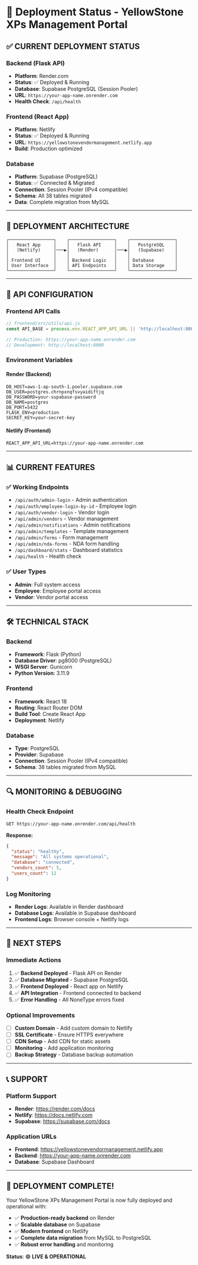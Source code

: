 # 🚀 Deployment Status - YellowStone XPs Management Portal

## ✅ **CURRENT DEPLOYMENT STATUS**

### **Backend (Flask API)**
- **Platform**: Render.com
- **Status**: ✅ Deployed & Running
- **Database**: Supabase PostgreSQL (Session Pooler)
- **URL**: `https://your-app-name.onrender.com`
- **Health Check**: `/api/health`

### **Frontend (React App)**
- **Platform**: Netlify
- **Status**: ✅ Deployed & Running
- **URL**: `https://yellowstonevendormanagement.netlify.app`
- **Build**: Production optimized

### **Database**
- **Platform**: Supabase (PostgreSQL)
- **Status**: ✅ Connected & Migrated
- **Connection**: Session Pooler (IPv4 compatible)
- **Schema**: All 38 tables migrated
- **Data**: Complete migration from MySQL

---

## 🎯 **DEPLOYMENT ARCHITECTURE**

```
┌─────────────────┐    ┌─────────────────┐    ┌─────────────────┐
│   React App     │    │   Flask API     │    │   PostgreSQL    │
│   (Netlify)     │───▶│   (Render)      │───▶│   (Supabase)    │
│                 │    │                 │    │                 │
│ Frontend UI     │    │ Backend Logic   │    │ Database        │
│ User Interface  │    │ API Endpoints   │    │ Data Storage    │
└─────────────────┘    └─────────────────┘    └─────────────────┘
```

---

## 🔧 **API CONFIGURATION**

### **Frontend API Calls**
```javascript
// frontend/src/utils/api.js
const API_BASE = process.env.REACT_APP_API_URL || 'http://localhost:8000';

// Production: https://your-app-name.onrender.com
// Development: http://localhost:8000
```

### **Environment Variables**

#### **Render (Backend)**
```
DB_HOST=aws-1-ap-south-1.pooler.supabase.com
DB_USER=postgres.chrnpxnqfsvyaidiftjq
DB_PASSWORD=your-supabase-password
DB_NAME=postgres
DB_PORT=5432
FLASK_ENV=production
SECRET_KEY=your-secret-key
```

#### **Netlify (Frontend)**
```
REACT_APP_API_URL=https://your-app-name.onrender.com
```

---

## 📊 **CURRENT FEATURES**

### **✅ Working Endpoints**
- `/api/auth/admin-login` - Admin authentication
- `/api/auth/employee-login-by-id` - Employee login
- `/api/auth/vendor-login` - Vendor login
- `/api/admin/vendors` - Vendor management
- `/api/admin/notifications` - Admin notifications
- `/api/admin/templates` - Template management
- `/api/admin/forms` - Form management
- `/api/admin/nda-forms` - NDA form handling
- `/api/dashboard/stats` - Dashboard statistics
- `/api/health` - Health check

### **✅ User Types**
- **Admin**: Full system access
- **Employee**: Employee portal access
- **Vendor**: Vendor portal access

---

## 🛠 **TECHNICAL STACK**

### **Backend**
- **Framework**: Flask (Python)
- **Database Driver**: pg8000 (PostgreSQL)
- **WSGI Server**: Gunicorn
- **Python Version**: 3.11.9

### **Frontend**
- **Framework**: React 18
- **Routing**: React Router DOM
- **Build Tool**: Create React App
- **Deployment**: Netlify

### **Database**
- **Type**: PostgreSQL
- **Provider**: Supabase
- **Connection**: Session Pooler (IPv4 compatible)
- **Schema**: 38 tables migrated from MySQL

---

## 🔍 **MONITORING & DEBUGGING**

### **Health Check Endpoint**
```bash
GET https://your-app-name.onrender.com/api/health
```

**Response:**
```json
{
  "status": "healthy",
  "message": "All systems operational",
  "database": "connected",
  "vendors_count": 5,
  "users_count": 12
}
```

### **Log Monitoring**
- **Render Logs**: Available in Render dashboard
- **Database Logs**: Available in Supabase dashboard
- **Frontend Logs**: Browser console + Netlify logs

---

## 🚀 **NEXT STEPS**

### **Immediate Actions**
1. ✅ **Backend Deployed** - Flask API on Render
2. ✅ **Database Migrated** - Supabase PostgreSQL
3. ✅ **Frontend Deployed** - React app on Netlify
4. ✅ **API Integration** - Frontend connected to backend
5. ✅ **Error Handling** - All NoneType errors fixed

### **Optional Improvements**
- [ ] **Custom Domain** - Add custom domain to Netlify
- [ ] **SSL Certificate** - Ensure HTTPS everywhere
- [ ] **CDN Setup** - Add CDN for static assets
- [ ] **Monitoring** - Add application monitoring
- [ ] **Backup Strategy** - Database backup automation

---

## 📞 **SUPPORT**

### **Platform Support**
- **Render**: https://render.com/docs
- **Netlify**: https://docs.netlify.com
- **Supabase**: https://supabase.com/docs

### **Application URLs**
- **Frontend**: https://yellowstonevendormanagement.netlify.app
- **Backend**: https://your-app-name.onrender.com
- **Database**: Supabase Dashboard

---

## 🎉 **DEPLOYMENT COMPLETE!**

Your YellowStone XPs Management Portal is now fully deployed and operational with:
- ✅ **Production-ready backend** on Render
- ✅ **Scalable database** on Supabase
- ✅ **Modern frontend** on Netlify
- ✅ **Complete data migration** from MySQL to PostgreSQL
- ✅ **Robust error handling** and monitoring

**Status**: 🟢 **LIVE & OPERATIONAL**
